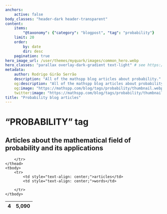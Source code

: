 ```yaml
---
anchors:
    active: false
body_classes: "header-dark header-transparent"
content:
    items:
        "@taxonomy": {"category": "blogpost", "tag": "probability"}
    limit: 20
    order:
        by: date
        dir: desc
    pagination: true
hero_image_url: /user/themes/myquark/images/common_hero.webp
hero_classes: "parallax overlay-dark-gradient text-light" # see https://demo.getgrav.org/blog-skeleton/blog/hero-classes
metadata:
    author: Rodrigo Girão Serrão
    description: "All of the mathspp blog articles about probability."
    og:description: "All of the mathspp blog articles about probability."
    og:image: "https://mathspp.com/blog/tags/probability/thumbnail.webp"
    twitter:image: "https://mathspp.com/blog/tags/probability/thumbnail.webp"
title: "Probability blog articles"
---
```


# “PROBABILITY” tag


## Articles about the mathematical field of probability and its applications



<table class="stats-table">
    <thead>
        <tr>
            <th style="text-align: center;">4</th>
            <th style="text-align: center;">5,090</th>
            
        </tr>
    </thead>
    <tbody>
        <tr>
            <td style="text-align: center;">articles</td>
            <td style="text-align: center;">words</td>
            
        </tr>
    </tbody>
</table>